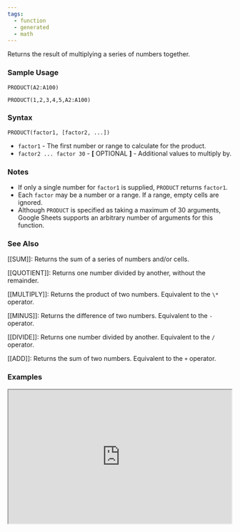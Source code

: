 ```yaml
---
tags:
  - function
  - generated
  - math
---
```


Returns the result of multiplying a series of numbers together.

### Sample Usage

`PRODUCT(A2:A100)`

`PRODUCT(1,2,3,4,5,A2:A100)`

### Syntax

`PRODUCT(factor1, [factor2, ...])`

* `factor1` - The first number or range to calculate for the product.
* `factor2 ... factor 30` - **[** OPTIONAL **]** - Additional values to multiply by.

### Notes

* If only a single number for `factor1` is supplied, `PRODUCT` returns `factor1`.
* Each `factor` may be a number or a range. If a range, empty cells are ignored.
* Although `PRODUCT` is specified as taking a maximum of 30 arguments, Google Sheets supports an arbitrary number of arguments for this function.

### See Also

[[SUM]]: Returns the sum of a series of numbers and/or cells.

[[QUOTIENT]]: Returns one number divided by another, without the remainder.

[[MULTIPLY]]: Returns the product of two numbers. Equivalent to the `\*` operator.

[[MINUS]]: Returns the difference of two numbers. Equivalent to the `-` operator.

[[DIVIDE]]: Returns one number divided by another. Equivalent to the `/` operator.

[[ADD]]: Returns the sum of two numbers. Equivalent to the `+` operator.

### Examples

<iframe height="300" src="https://docs.google.com/spreadsheet/pub?key=0As3tAuweYU9QdGlESkIxRHNXMm5JVVVScDl5R0FLWmc&amp;output=html" width="500"></iframe>